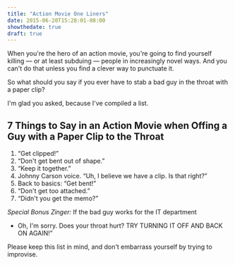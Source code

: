 ```yaml
---
title: "Action Movie One Liners"
date: 2015-06-20T15:28:01-08:00
showthedate: true
draft: true
---
```


When you're the hero of an action movie, you're going to find yourself killing — or at least subduing — people in increasingly novel ways. And you can't do that unless you find a clever way to punctuate it.

So what should you say if you ever have to stab a bad guy in the throat with a paper clip?

I'm glad you asked, because I've compiled a list.

<h2>7 Things to Say in an Action Movie when Offing a Guy with a Paper Clip to the Throat</h2>

<ol>
<li>&ldquo;Get clipped!&rdquo;</li>
<li>&ldquo;Don't get bent out of shape.&rdquo;</li>
<li>&ldquo;Keep it together.&rdquo;</li>
<li>Johnny Carson voice. &ldquo;Uh, I believe we have a clip. Is that right?&rdquo;</li>
<li>Back to basics: &ldquo;Get bent!&rdquo;</li>
<li>&ldquo;Don't get too attached.&rdquo;</li>
<li>&ldquo;Didn't you get the memo?&rdquo;</li>
</ol>

<em>Special Bonus Zinger:</em> If the bad guy works for the IT department

- Oh, I'm sorry. Does your throat hurt? TRY TURNING IT OFF AND BACK ON AGAIN!&rdquo;

Please keep this list in mind, and don't embarrass yourself by trying to improvise.

